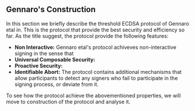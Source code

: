 ## Gennaro's Construction

In this section we briefly describe the threshold ECDSA protocol of Gennaro etal in. This is the protocol that provide the best security and efficiency so far. As the title suggest, the protocol provide the following features:

- **Non Interactive:** Gennaro etal's protocol achiveves non-interactive signing in the sense that
- **Universal Composable Security:**
- **Proactive Security:** 
- **Identifiable Abort:** The protocol contains additional mechanisms that allow participants to detect any signers who fail to participate in the signing process, or deviate from it.

To see how the protocol achieve the abovementioned properties, we will move to construction of the protocol and analyse it.